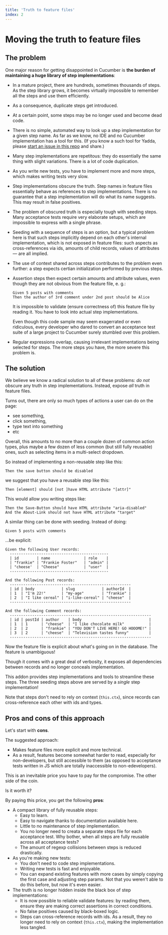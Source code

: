 ```yaml
---
title: 'Truth to feature files'
index: 2
---
```


# Moving the truth to feature files

## The problem

One major reason for getting disappointed in Cucumber is **the burden of maintaining a huge library of step implementations**:

* In a mature project, there are hundreds, sometimes thousands of steps. As the step library grows, it becomes virtually impossible to remember all the steps and use them efficiently.
* As a consequence, duplicate steps get introduced.
* At a certain point, some steps may be no longer used and become dead code.
* There is no simple, automated way to look up a step implementation for a given step name. As far as we know, no IDE and no Cucumber implementation has a tool for this. (If you know a such tool for Yadda, please [start an issue in this repo](https://github.com/kaliber5/ember-bdd/issues/new) and share.)
* Many step implementations are repetitous: they do essentially the same thing with slight variations. There is a lot of code duplication.
* As you write new tests, you have to implement more and more steps, which makes writing tests very slow.
* Step implementations obscure the truth. Step names in feature files essentially behave as references to step implementations. There is no guarantee that a step implementation will do what its name suggests. This may result in false positives.
* The problem of obscured truth is especially tough with seeding steps. Many acceptance tests require very elaborate setups, which are impossible to express with a single phrase.
* Seeding with a sequence of steps is an option, but a typical problem here is that such steps implicitly depend on each other's internal implementation, which is not exposed in feature files: such aspects as cross-references via ids, amounts of child records, values of attributes — are all implied.
* The use of context shared across steps contributes to the problem even further: a step expects certian initialization performed by previous steps.
* Assertion steps then expect certain amounts and attribute values, even though they are not obvious from the feature file, e. g.:

    ```feature
    Given 5 posts with comments
    Then the author of 3rd comment under 2nd post should be Alice
    ```

    It is impossible to validate (ensure correctness of) this feature file by reading it. You have to look into actual step implementations.

    Even though this code sample may seem exagerrated or even ridiculous, every developer who dared to convert an acceptance test suite of a large project to Cucumber surely stumbled over this problem.
* Regular expressions overlap, causing irrelevant implementations being selected for steps. The more steps you have, the more severe this problem is.



## The solution

We believe we know a radical solution to all of these problems: *do not* obscure any truth in step implementations. Instead, expose *all* truth in feature files.

Turns out, there are only so much types of actions a user can do on the page:

* see something,
* click something,
* type text into something
* etc

Overall, this amounts to no more than a couple dozen of common action types, plus maybe a few dozen of less common (but still fully reusable) ones, such as selecting items in a multi-select dropdown.

So instead of implementing a non-reusable step like this:

```feature
Then the save button should be disabled
```

we suggest that you have a reusable step like this:

```feature
Then [element] should [not ]have HTML attribute "[attr]"
```

This would allow you writing steps like:

```
Then the Save-Button should have HTML attribute "aria-disabled"
And the About-Link should not have HTML attribute "target"
```

A similar thing can be done with seeding. Instead of doing:

```feature
Given 5 posts with comments
```

...be explicit:

```
Given the following User records:
  --------------------------------------------
  | id        | name               | role    |
  | "frankie" | "Frankie Foster"   | "admin" |
  | "cheese'  | "Cheese"           | "user"  |
  --------------------------------------------

And the following Post records:
  ------------------------------------------------------
  | id | body            | slug            | authorId  |
  | 1  | "I'm 22!"       | "my-age"        | "frankie" |
  | 2  | "I like cereal" | "i-like-cereal" | "cheese"  |
  ------------------------------------------------------

And the following Comment records:
  ---------------------------------------------------------------
  | id | postId | author    | body                              |
  | 1  | 1      | "cheese"  | "I like chocolate milk"           |
  | 2  | 2      | "frankie" | "YOU DON'T LIVE HERE! GO HOOOME!" |
  | 3  | 2      | "cheese"  | "Television tastes funny"         |
  ---------------------------------------------------------------
```

Now the feature file is explicit about what's going on in the database. The feature is unambiguous!

Though it comes with a great deal of verbosity, it exposes all dependencies between records and no longer conceals implementation.

This addon provides step implementations and tools to streamline these steps. The three seeding steps above are served by a *single* step implementation!

Note that steps don't need to rely on context (`this.ctx`), since records can cross-reference each other with ids and types.



## Pros and cons of this approach

Let's start with **cons**.

The suggested approach:

* Makes feature files more explicit and more technical.
* As a result, features become somewhat harder to read, especially for non-developers, but still accessible to them (as opposed to acceptance tests written in JS which are totally inaccessible to non-edevelopers).

This is an inevitable price you have to pay for the compromise. The other side of the coin.

Is it worth it?

By paying this price, you get the following **pros**:

* A compact library of fully reusable steps:
    * Easy to learn.
    * Easy to navigate thanks to documentation available here.
    * Little to no maintenance of step implementation.
    * You no longer need to creata a separate steps file for each acceptance test. Why bother, when all steps are fully reusable across all acceptance tests?
    * The amount of regexp collisions between steps is reduced drastically.
* As you're making new tests:
    * You don't need to code step implementations.
    * Writing new tests is fast and enjoyable.
    * You can expand existing features with more cases by simply copying the first case and adjusting step params. Not that you weren't able to do this before, but now it's even easier.
* The truth is no longer hidden inside the black box of step implementations:
    * It is now possible to reliable validate features: by reading them, ensure they are making correct assertions in correct conditions.
    * No false positives caused by black-boxed logic.
    * Steps can cross-reference records with ids. As a result, they no longer need to rely on context (`this.ctx`), making the implementation less tangled.